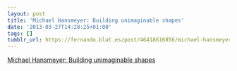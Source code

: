 ```yaml
---
layout: post
title: 'Michael Hansmeyer: Building unimaginable shapes'
date: '2013-03-27T14:28:25+01:00'
tags: []
tumblr_url: https://fernando.blat.es/post/46418616856/michael-hansmeyer-building-unimaginable-shapes
---
```

[Michael Hansmeyer: Building unimaginable shapes](http://www.ted.com/talks/michael_hansmeyer_building_unimaginable_shapes.html?source=tumblr#.UVLz8ihZOv1.tumblr)  

